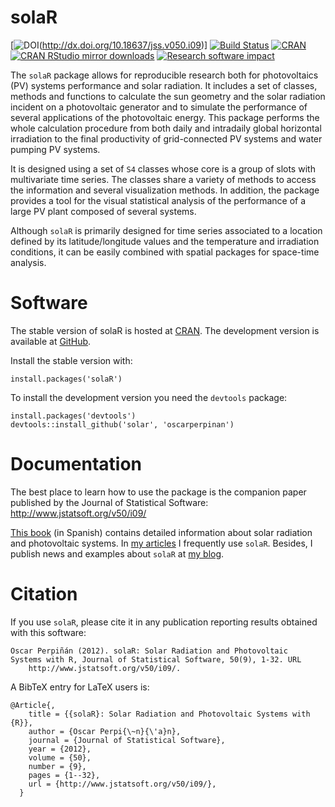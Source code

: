 solaR
=====
[![DOI](solaR)(http://dx.doi.org/10.18637/jss.v050.i09)]
[![Build Status](https://travis-ci.org/oscarperpinan/solar.svg?branch=master)](https://travis-ci.org/oscarperpinan/solar)
[![CRAN](http://www.r-pkg.org/badges/version/solaR)](http://www.r-pkg.org/pkg/solaR)
[![CRAN RStudio mirror downloads](http://cranlogs.r-pkg.org/badges/solaR)](http://www.r-pkg.org/pkg/solaR)
[![Research software impact](http://depsy.org/api/package/cran/solaR/badge.svg)](http://depsy.org/package/r/solaR)


The `solaR` package allows for reproducible research both for
photovoltaics (PV) systems performance and solar radiation. It
includes a set of classes, methods and functions to calculate the sun
geometry and the solar radiation incident on a photovoltaic generator
and to simulate the performance of several applications of the
photovoltaic energy. This package performs the whole calculation
procedure from both daily and intradaily global horizontal irradiation
to the final productivity of grid-connected PV systems and water
pumping PV systems.

It is designed using a set of `S4` classes whose core is a group of
slots with multivariate time series. The classes share a variety of
methods to access the information and several visualization
methods. In addition, the package provides a tool for the visual
statistical analysis of the performance of a large PV plant composed
of several systems.

Although `solaR` is primarily designed for time series associated to a
location defined by its latitude/longitude values and the temperature
and irradiation conditions, it can be easily combined with spatial
packages for space-time analysis.

# Software #

The stable version of solaR is hosted at
[CRAN](http://cran.r-project.org/package%3DsolaR). The development
version is available at
[GitHub](http://github.com/oscarperpinan/solar/).

Install the stable version with:

    install.packages('solaR')

To install the development version you need the `devtools` package:

    install.packages('devtools')
	devtools::install_github('solar', 'oscarperpinan')



# Documentation #

The best place to learn how to use the package is the companion paper
published by the Journal of Statistical Software:
http://www.jstatsoft.org/v50/i09/

[This book](http://procomun.wordpress.com/documentos/libroesf/) (in
Spanish) contains detailed information about solar radiation and
photovoltaic systems. In
[my articles](http://oscarperpinan.github.io/) I frequently use
`solaR`. Besides, I publish news and examples about `solaR` at
[my blog](http://procomun.wordpress.com/).

# Citation #

If you use `solaR`, please cite it in any publication reporting
results obtained with this software:

    Oscar Perpiñán (2012). solaR: Solar Radiation and Photovoltaic
    Systems with R, Journal of Statistical Software, 50(9), 1-32. URL
		http://www.jstatsoft.org/v50/i09/.

A BibTeX entry for LaTeX users is:

    @Article{,
        title = {{solaR}: Solar Radiation and Photovoltaic Systems with {R}},
        author = {Oscar Perpi{\~n}{\'a}n},
        journal = {Journal of Statistical Software},
        year = {2012},
        volume = {50},
        number = {9},
        pages = {1--32},
        url = {http://www.jstatsoft.org/v50/i09/},
      }

